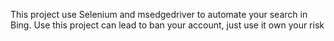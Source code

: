 This project use Selenium and msedgedriver to automate your search in Bing.
Use this project can lead to ban your account, just use it own your risk

